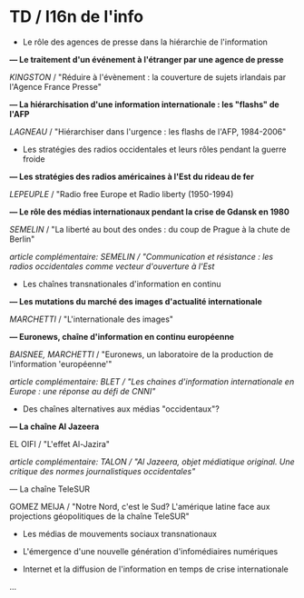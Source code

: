 # TD / I16n de l'info

* Le rôle des agences de presse dans la hiérarchie de l'information

**— Le traitement d'un événement à l'étranger par une agence de presse**

_KINGSTON_ / "Réduire à l'évènement : la couverture de sujets irlandais par l'Agence France Presse"

**— La hiérarchisation d'une information internationale : les "flashs" de l'AFP**

_LAGNEAU_ / "Hiérarchiser dans l'urgence : les flashs de l'AFP, 1984-2006"

* Les stratégies des radios occidentales et leurs rôles pendant la guerre froide

**— Les stratégies des radios américaines à l'Est du rideau de fer**

_LEPEUPLE_ / "Radio free Europe et Radio liberty \(1950-1994\)

**— Le rôle des médias internationaux pendant la crise de Gdansk en 1980**

_SEMELIN_ / "La liberté au bout des ondes : du coup de Prague à la chute de Berlin"

_article complémentaire: SEMELIN / "Communication et résistance : les radios occidentales comme vecteur d'ouverture à l'Est_

* Les chaînes transnationales d'information en continu

**— Les mutations du marché des images d'actualité internationale**

_MARCHETTI_ / "L'internationale des images"

**— Euronews, chaîne d'information en continu européenne**

_BAISNEE, MARCHETTI_ / "Euronews, un laboratoire de la production de l'information 'européenne'"

_article complémentaire: BLET / "Les chaines d'information internationale en Europe : une réponse au défi de CNNI"_

* Des chaînes alternatives aux médias "occidentaux"?

**— La chaîne Al Jazeera**

EL OIFI / "L'effet Al-Jazira"

_article complémentaire: TALON / "Al Jazeera, objet médiatique original. Une critique des normes journalistiques occidentales"_

— La chaîne TeleSUR

GOMEZ MEIJA / "Notre Nord, c'est le Sud? L'amérique latine face aux projections géopolitiques de la chaîne TeleSUR"

* Les médias de mouvements sociaux transnationaux

* L'émergence d'une nouvelle génération d'infomédiaires numériques

* Internet et la diffusion de l'information en temps de crise internationale

...

